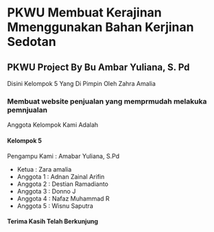 # PKWU Membuat Kerajinan Mmenggunakan Bahan Kerjinan Sedotan
## PKWU Project By Bu Ambar Yuliana, S. Pd
Disini Kelompok 5 Yang Di Pimpin Oleh Zahra Amalia 
### Membuat website penjualan yang memprmudah melakuka pemnjualan 
Anggota Kelompok Kami Adalah 
#### Kelompok 5
Pengampu Kami : Amabar Yuliana, S.Pd
 - Ketua : Zara amalia
 - Anggota 1 : Adnan Zainal Arifin
 - Anggota 2 : Destian Ramadianto
 - Anggota 3 : Donno J
 - Anggota 4 : Nafaz Muhammad R
 - Anggota 5 : Wisnu Saputra

#### Terima Kasih Telah Berkunjung 
